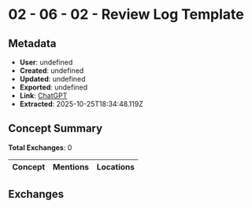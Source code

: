 # **02 - 06 - 02 - Review Log Template**

## Metadata

- **User**: undefined
- **Created**: undefined
- **Updated**: undefined
- **Exported**: undefined
- **Link**: [ChatGPT](undefined)
- **Extracted**: 2025-10-25T18:34:48.119Z

## Concept Summary

**Total Exchanges**: 0

| Concept | Mentions | Locations |
|---------|----------|----------|

## Exchanges

